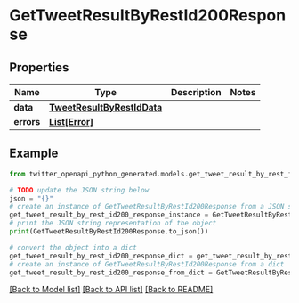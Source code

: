 # GetTweetResultByRestId200Response


## Properties

Name | Type | Description | Notes
------------ | ------------- | ------------- | -------------
**data** | [**TweetResultByRestIdData**](TweetResultByRestIdData.md) |  | 
**errors** | [**List[Error]**](Error.md) |  | 

## Example

```python
from twitter_openapi_python_generated.models.get_tweet_result_by_rest_id200_response import GetTweetResultByRestId200Response

# TODO update the JSON string below
json = "{}"
# create an instance of GetTweetResultByRestId200Response from a JSON string
get_tweet_result_by_rest_id200_response_instance = GetTweetResultByRestId200Response.from_json(json)
# print the JSON string representation of the object
print(GetTweetResultByRestId200Response.to_json())

# convert the object into a dict
get_tweet_result_by_rest_id200_response_dict = get_tweet_result_by_rest_id200_response_instance.to_dict()
# create an instance of GetTweetResultByRestId200Response from a dict
get_tweet_result_by_rest_id200_response_from_dict = GetTweetResultByRestId200Response.from_dict(get_tweet_result_by_rest_id200_response_dict)
```
[[Back to Model list]](../README.md#documentation-for-models) [[Back to API list]](../README.md#documentation-for-api-endpoints) [[Back to README]](../README.md)


